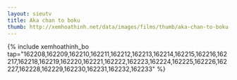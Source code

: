 ```yaml
---
layout: sieutv
title: Aka chan to boku
thumb: http://xemhoathinh.net/data/images/films/thumb/aka-chan-to-boku-aka-chan-to-boku-2012.jpg
---
```

{% include xemhoathinh_bo tap="162208,162209,162210,162211,162212,162213,162214,162215,162216,162217,162218,162219,162220,162221,162222,162223,162224,162225,162226,162227,162228,162229,162230,162231,162232,162233" %} 
